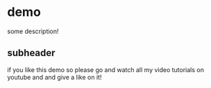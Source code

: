 # demo

some description!

## subheader

if you like this demo so please go and watch all my video tutorials on youtube and and give a like on it!